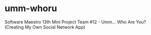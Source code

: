 # umm-whoru

Software Maestro 13th Mini Project Team #12 - Umm... Who Are You? (Creating My Own Social Network App)
